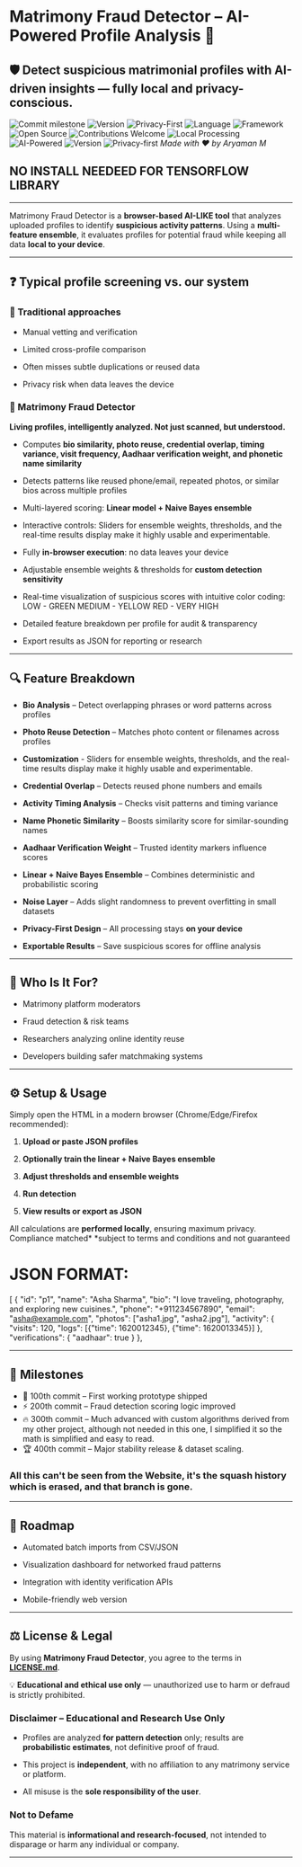 
# Matrimony Fraud Detector – AI-Powered Profile Analysis 💌


## 🛡️ **Detect suspicious matrimonial profiles with AI-driven insights — fully local and privacy-conscious.**
![Commit milestone](https://img.shields.io/badge/commits-400-orange?style=for-the-badge&logo=git)
![Version](https://img.shields.io/badge/version-1.0-blue)
![Privacy-First](https://img.shields.io/badge/privacy-local-yellow)
![Language](https://img.shields.io/badge/language-JavaScript-brightgreen)
![Framework](https://img.shields.io/badge/framework-TensorFlow%20JS-blueviolet)
![Open Source](https://img.shields.io/badge/open%20source-yes-lightgrey)
![Contributions Welcome](https://img.shields.io/badge/contributions-welcome-brightgreen)
![Local Processing](https://img.shields.io/badge/processing-local-blue)
![AI-Powered](https://img.shields.io/badge/AI-powered-lightblue)
![Version](https://img.shields.io/badge/version-1.0-blue)
![Privacy-first](https://img.shields.io/badge/privacy-local-yellow)
*Made with ❤️ by Aryaman M*
## NO INSTALL NEEDEED FOR TENSORFLOW LIBRARY
---

Matrimony Fraud Detector is a **browser-based AI-LIKE tool** that analyzes uploaded profiles to identify **suspicious activity patterns**. Using a **multi-feature ensemble**, it evaluates profiles for potential fraud while keeping all data **local to your device**.


---


## ❓ Typical profile screening vs. our system


### 🔹 Traditional approaches


* Manual vetting and verification

* Limited cross-profile comparison

* Often misses subtle duplications or reused data

* Privacy risk when data leaves the device


### 🔹 Matrimony Fraud Detector


**Living profiles, intelligently analyzed. Not just scanned, but understood.**


* Computes **bio similarity, photo reuse, credential overlap, timing variance, visit frequency, Aadhaar verification weight, and phonetic name similarity**

* Detects patterns like reused phone/email, repeated photos, or similar bios across multiple profiles

* Multi-layered scoring: **Linear model + Naive Bayes ensemble**

* Interactive controls: Sliders for ensemble weights, thresholds, and the real-time results display make it highly usable and experimentable.

* Fully **in-browser execution**: no data leaves your device

* Adjustable ensemble weights & thresholds for **custom detection sensitivity**

* Real-time visualization of suspicious scores with intuitive color coding:
LOW - GREEN
MEDIUM - YELLOW
RED - VERY HIGH

* Detailed feature breakdown per profile for audit & transparency

* Export results as JSON for reporting or research


---


## 🔍 Feature Breakdown


* **Bio Analysis** – Detect overlapping phrases or word patterns across profiles

* **Photo Reuse Detection** – Matches photo content or filenames across profiles

* **Customization** - Sliders for ensemble weights, thresholds, and the real-time results display make it highly usable and experimentable.

* **Credential Overlap** – Detects reused phone numbers and emails

* **Activity Timing Analysis** – Checks visit patterns and timing variance

* **Name Phonetic Similarity** – Boosts similarity score for similar-sounding names

* **Aadhaar Verification Weight** – Trusted identity markers influence scores

* **Linear + Naive Bayes Ensemble** – Combines deterministic and probabilistic scoring

* **Noise Layer** – Adds slight randomness to prevent overfitting in small datasets

* **Privacy-First Design** – All processing stays **on your device**

* **Exportable Results** – Save suspicious scores for offline analysis


---


## 👥 Who Is It For?


* Matrimony platform moderators

* Fraud detection & risk teams

* Researchers analyzing online identity reuse

* Developers building safer matchmaking systems


---


## ⚙️ Setup & Usage


Simply open the HTML in a modern browser (Chrome/Edge/Firefox recommended):


1. **Upload or paste JSON profiles**

2. **Optionally train the linear + Naive Bayes ensemble**

3. **Adjust thresholds and ensemble weights**

4. **Run detection**

5. **View results or export as JSON**


All calculations are **performed locally**, ensuring maximum privacy. Compliance matched*
*subject to terms and conditions and not guaranteed
# JSON FORMAT:

[
  {
    "id": "p1",
    "name": "Asha Sharma",
    "bio": "I love traveling, photography, and exploring new cuisines.",
    "phone": "+911234567890",
    "email": "asha@example.com",
    "photos": ["asha1.jpg", "asha2.jpg"],
    "activity": {
      "visits": 120,
      "logs": [{"time": 1620012345}, {"time": 1620013345}]
    },
    "verifications": {
      "aadhaar": true
    }
  },

---


## 🚀 Milestones

- 🎉 100th commit – First working prototype shipped  
- ⚡ 200th commit – Fraud detection scoring logic improved  
- 🔥 300th commit – Much advanced with custom algorithms derived from my other project, although not needed in this one, I simplified it so the math is simplified and easy to read.
- 🏆 400th commit – Major stability release & dataset scaling.
### All this can't be seen from the Website, it's the squash history which is erased, and that branch is gone.
-----
## 🔮 Roadmap


* Automated batch imports from CSV/JSON

* Visualization dashboard for networked fraud patterns

* Integration with identity verification APIs

* Mobile-friendly web version


---


## ⚖️ License & Legal


By using **Matrimony Fraud Detector**, you agree to the terms in **[LICENSE.md](https://github.com/space-contributes/frauddetect_marriage/blob/main/LICENSE.md)**.


💡 **Educational and ethical use only** — unauthorized use to harm or defraud is strictly prohibited.


### Disclaimer – Educational and Research Use Only


* Profiles are analyzed **for pattern detection** only; results are **probabilistic estimates**, not definitive proof of fraud.

* This project is **independent**, with no affiliation to any matrimony service or platform.

* All misuse is the **sole responsibility of the user**.


### Not to Defame


This material is **informational and research-focused**, not intended to disparage or harm any individual or company.


--- 
